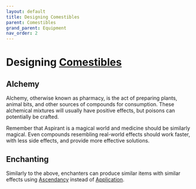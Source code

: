 ```yaml
---
layout: default
title: Designing Comestibles
parent: Comestibles
grand_parent: Equipment
nav_order: 2
---
```


# Designing [Comestibles](Core/Comestibles)

## Alchemy

Alchemy, otherwise known as pharmacy, is the act of preparing plants, animal bits, and other sources of compounds for consumption. These alchemical mixtures will usually have positive effects, but poisons can potentially be crafted.

Remember that Aspirant is a magical world and medicine should be similarly magical. Even compounds resembling real-world effects should work faster, with less side effects, and provide more effective solutions.

## Enchanting

Similarly to the above, enchanters can produce similar items with similar effects using [Ascendancy](Game/Core/Intuition#Ascendancy) instead of [Application](Core/Intelligence#Application).
